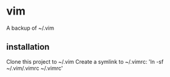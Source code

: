 # vim
A backup of ~/.vim

## installation
Clone this project to ~/.vim
Create a symlink to ~/.vimrc:
'ln -sf ~/.vim/.vimrc ~/.vimrc'
